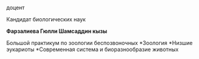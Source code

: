 доцент

Кандидат биологических наук

**Фарзалиева Гюлли Шамсаддин кызы**

Большой практикум по зоологии беспозвоночных
	*Зоология
	*Низшие эукариоты
	*Современная система и биоразнообразие животных